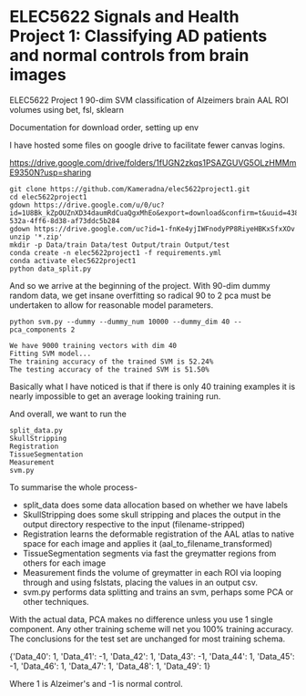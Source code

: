 # ELEC5622 Signals and Health Project 1: Classifying AD patients and normal controls from brain images
ELEC5622 Project 1 90-dim SVM classification of Alzeimers brain AAL ROI volumes using bet, fsl, sklearn

Documentation for download order, setting up env

I have hosted some files on google drive to facilitate fewer canvas logins. 

https://drive.google.com/drive/folders/1fUGN2zkqs1PSAZGUVG5OLzHMMmE9350N?usp=sharing
```shell
git clone https://github.com/Kameradna/elec5622project1.git
cd elec5622project1
gdown https://drive.google.com/u/0/uc?id=1U8Bk_kZpOUZnXD34daumRdCuaQgxMhEo&export=download&confirm=t&uuid=4389a206-532a-4ff6-8d38-af73ddc5b284
gdown https://drive.google.com/uc?id=1-fnKe4yjIWFnodyPP8RiyeHBKxSfxXOv
unzip '*.zip'
mkdir -p Data/train Data/test Output/train Output/test
conda create -n elec5622project1 -f requirements.yml
conda activate elec5622project1
python data_split.py

```
And so we arrive at the beginning of the project. With 90-dim dummy random data, we get insane overfitting so radical 90 to 2 pca must be undertaken to allow for reasonable model parameters.
```shell
python svm.py --dummy --dummy_num 10000 --dummy_dim 40 --pca_components 2
```
```shell
We have 9000 training vectors with dim 40
Fitting SVM model...
The training accuracy of the trained SVM is 52.24%
The testing accuracy of the trained SVM is 51.50%
```
Basically what I have noticed is that if there is only 40 training examples it is nearly impossible to get an average looking training run.


And overall, we want to run the
```shell
split_data.py
SkullStripping
Registration
TissueSegmentation
Measurement
svm.py
```
To summarise the whole process-

- split_data does some data allocation based on whether we have labels
- SkullStripping does some skull stripping and places the output in the output directory respective to the input (filename-stripped)
- Registration learns the deformable registration of the AAL atlas to native space for each image and applies it (aal_to_filename_transformed)
- TissueSegmentation segments via fast the greymatter regions from others for each image
- Measurement finds the volume of greymatter in each ROI via looping through and using fslstats, placing the values in an output csv.
- svm.py performs data splitting and trains an svm, perhaps some PCA or other techniques.


With the actual data, PCA makes no difference unless you use 1 single component. Any other training scheme will net you 100% training accuracy. The conclusions for the test set are unchanged for most training schema.

{'Data_40': 1, 'Data_41': -1, 'Data_42': 1, 'Data_43': -1, 'Data_44': 1, 'Data_45': -1, 'Data_46': 1, 'Data_47': 1, 'Data_48': 1, 'Data_49': 1}

Where 1 is Alzeimer's and -1 is normal control.

